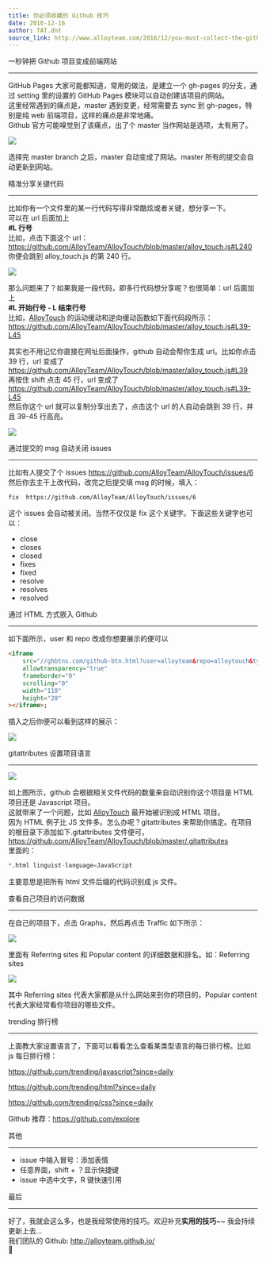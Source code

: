 ```yaml
---
title: 你必须收藏的 Github 技巧
date: 2016-12-16
author: TAT.dnt
source_link: http://www.alloyteam.com/2016/12/you-must-collect-the-github-tips/
---
```


<!-- {% raw %} - for jekyll -->

一秒钟把 Github 项目变成前端网站  

* * *

GitHub Pages 大家可能都知道，常用的做法，是建立一个 gh-pages 的分支，通过 setting 里的设置的 GitHub Pages 模块可以自动创建该项目的网站。  
这里经常遇到的痛点是，master 遇到变更，经常需要去 sync 到 gh-pages，特别是纯 web 前端项目，这样的痛点是非常地痛。  
Github 官方可能嗅觉到了该痛点，出了个 master 当作网站是选项，太有用了。

![](http://images2015.cnblogs.com/blog/105416/201612/105416-20161214091942948-905452621.png)

选择完 master branch 之后，master 自动变成了网站。master 所有的提交会自动更新到网站。

精准分享关键代码  

* * *

比如你有一个文件里的某一行代码写得非常酷炫或者关键，想分享一下。  
可以在 url 后面加上  
**#L 行号**  
比如，点击下面这个 url：  
<https://github.com/AlloyTeam/AlloyTouch/blob/master/alloy_touch.js#L240>  
你便会跳到 alloy_touch.js 的第 240 行。

![](http://images2015.cnblogs.com/blog/105416/201612/105416-20161214091956464-209006748.png)

那么问题来了？如果我是一段代码，即多行代码想分享呢？也很简单：url 后面加上  
**#L 开始行号 - L 结束行号**  
比如，[AlloyTouch](https://github.com/AlloyTeam/AlloyTouch) 的运动缓动和逆向缓动函数如下面代码段所示：  
<https://github.com/AlloyTeam/AlloyTouch/blob/master/alloy_touch.js#L39-L45>

其实也不用记忆你直接在网址后面操作，github 自动会帮你生成 url。比如你点击 39 行，url 变成了  
<https://github.com/AlloyTeam/AlloyTouch/blob/master/alloy_touch.js#L39>  
再按住 shift 点击 45 行，url 变成了  
<https://github.com/AlloyTeam/AlloyTouch/blob/master/alloy_touch.js#L39-L45>  
然后你这个 url 就可以复制分享出去了，点击这个 url 的人自动会跳到 39 行，并且 39-45 行高亮。

![](http://images2015.cnblogs.com/blog/105416/201612/105416-20161214092008729-2108420774.png)

通过提交的 msg 自动关闭 issues  

* * *

比如有人提交了个 issues <https://github.com/AlloyTeam/AlloyTouch/issues/6>  
然后你去主干上改代码，改完之后提交填 msg 的时候，填入：

    fix  https://github.com/AlloyTeam/AlloyTouch/issues/6

这个 issues 会自动被关闭。当然不仅仅是 fix 这个关键字。下面这些关键字也可以：

-   close
-   closes
-   closed
-   fixes
-   fixed
-   resolve
-   resolves
-   resolved

通过 HTML 方式嵌入 Github  

* * *

如下面所示，user 和 repo 改成你想要展示的便可以

```html
<iframe
    src="//ghbtns.com/github-btn.html?user=alloyteam&repo=alloytouch&type=watch&count=true"
    allowtransparency="true"
    frameborder="0"
    scrolling="0"
    width="110"
    height="20"
></iframe>;
```

插入之后你便可以看到这样的展示：

![](http://images2015.cnblogs.com/blog/105416/201612/105416-20161214092017573-607852822.png)

gitattributes 设置项目语言  

* * *

![](http://images2015.cnblogs.com/blog/105416/201612/105416-20161214092334917-885550227.png)

如上图所示，github 会根据相关文件代码的数量来自动识别你这个项目是 HTML 项目还是 Javascript 项目。  
这就带来了一个问题，比如 [AlloyTouch](https://github.com/AlloyTeam/AlloyTouch) 最开始被识别成 HTML 项目。  
因为 HTML 例子比 JS 文件多。怎么办呢？gitattributes 来帮助你搞定。在项目的根目录下添加如下.gitattributes 文件便可，  
<https://github.com/AlloyTeam/AlloyTouch/blob/master/.gitattributes>  
里面的：

```python
*.html linguist-language=JavaScript
```

主要意思是把所有 html 文件后缀的代码识别成 js 文件。

查看自己项目的访问数据  

* * *

在自己的项目下，点击 Graphs，然后再点击 Traffic 如下所示：

![](http://images2015.cnblogs.com/blog/105416/201612/105416-20161214092041886-1510406234.png)

里面有 Referring sites 和 Popular content 的详细数据和排名。如：Referring sites

![](http://images2015.cnblogs.com/blog/105416/201612/105416-20161214092146198-1995195515.png)

其中 Referring sites 代表大家都是从什么网站来到你的项目的，Popular content 代表大家经常看你项目的哪些文件。

trending 排行榜  

* * *

上面教大家设置语言了，下面可以看看怎么查看某类型语言的每日排行榜。比如 js 每日排行榜：

<https://github.com/trending/javascript?since=daily>

<https://github.com/trending/html?since=daily>

<https://github.com/trending/css?since=daily>

Github 推荐：<https://github.com/explore>

其他  

* * *

-   issue 中输入冒号：添加表情
-   任意界面，shift + ？显示快捷键
-   issue 中选中文字，R 键快速引用

最后  

* * *

好了，我就会这么多，也是我经常使用的技巧。欢迎补充**实用的技巧**\~~ 我会持续更新上去...  
我们团队的 Github: <http://alloyteam.github.io/>  



<!-- {% endraw %} - for jekyll -->